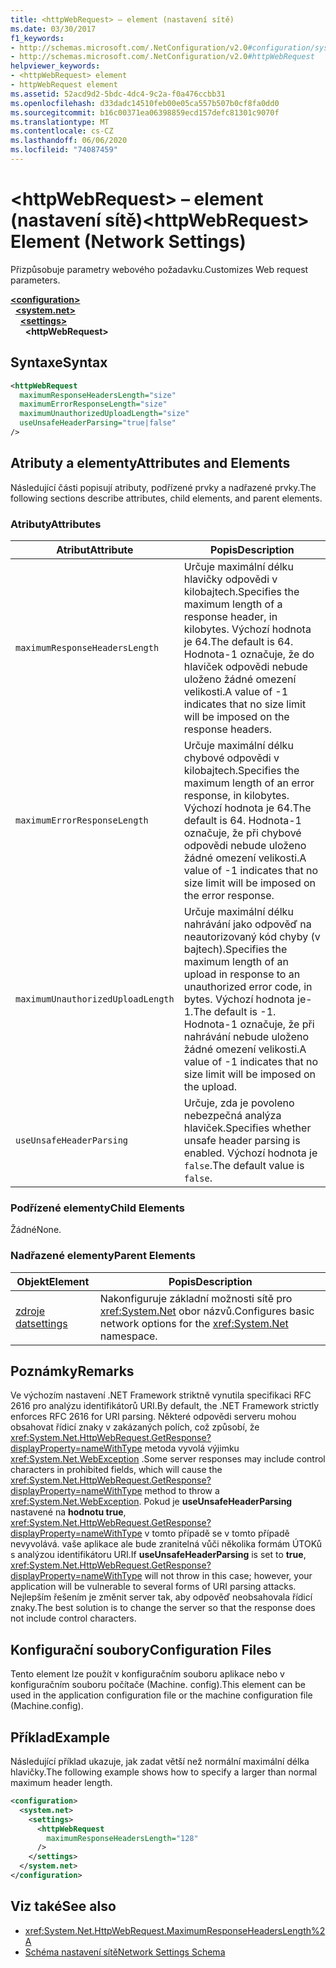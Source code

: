 ```yaml
---
title: <httpWebRequest> – element (nastavení sítě)
ms.date: 03/30/2017
f1_keywords:
- http://schemas.microsoft.com/.NetConfiguration/v2.0#configuration/system.net/settings/httpWebRequest
- http://schemas.microsoft.com/.NetConfiguration/v2.0#httpWebRequest
helpviewer_keywords:
- <httpWebRequest> element
- httpWebRequest element
ms.assetid: 52acd9d2-5bdc-4dc4-9c2a-f0a476ccbb31
ms.openlocfilehash: d33dadc14510feb00e05ca557b507b0cf8fa0dd0
ms.sourcegitcommit: b16c00371ea06398859ecd157defc81301c9070f
ms.translationtype: MT
ms.contentlocale: cs-CZ
ms.lasthandoff: 06/06/2020
ms.locfileid: "74087459"
---
```

# <a name="httpwebrequest-element-network-settings"></a><span data-ttu-id="08cb4-102">\<httpWebRequest> – element (nastavení sítě)</span><span class="sxs-lookup"><span data-stu-id="08cb4-102">\<httpWebRequest> Element (Network Settings)</span></span>
<span data-ttu-id="08cb4-103">Přizpůsobuje parametry webového požadavku.</span><span class="sxs-lookup"><span data-stu-id="08cb4-103">Customizes Web request parameters.</span></span>  

[**\<configuration>**](../configuration-element.md)\
&nbsp;&nbsp;[**\<system.net>**](system-net-element-network-settings.md)\
&nbsp;&nbsp;&nbsp;&nbsp;[**\<settings>**](settings-element-network-settings.md)\
&nbsp;&nbsp;&nbsp;&nbsp;&nbsp;&nbsp;**\<httpWebRequest>**

## <a name="syntax"></a><span data-ttu-id="08cb4-104">Syntaxe</span><span class="sxs-lookup"><span data-stu-id="08cb4-104">Syntax</span></span>  
  
```xml  
<httpWebRequest  
  maximumResponseHeadersLength="size"  
  maximumErrorResponseLength="size"  
  maximumUnauthorizedUploadLength="size"  
  useUnsafeHeaderParsing="true|false"  
/>  
```  
  
## <a name="attributes-and-elements"></a><span data-ttu-id="08cb4-105">Atributy a elementy</span><span class="sxs-lookup"><span data-stu-id="08cb4-105">Attributes and Elements</span></span>  
 <span data-ttu-id="08cb4-106">Následující části popisují atributy, podřízené prvky a nadřazené prvky.</span><span class="sxs-lookup"><span data-stu-id="08cb4-106">The following sections describe attributes, child elements, and parent elements.</span></span>  
  
### <a name="attributes"></a><span data-ttu-id="08cb4-107">Atributy</span><span class="sxs-lookup"><span data-stu-id="08cb4-107">Attributes</span></span>  
  
|<span data-ttu-id="08cb4-108">**Atribut**</span><span class="sxs-lookup"><span data-stu-id="08cb4-108">**Attribute**</span></span>|<span data-ttu-id="08cb4-109">**Popis**</span><span class="sxs-lookup"><span data-stu-id="08cb4-109">**Description**</span></span>|  
|-------------------|---------------------|  
|`maximumResponseHeadersLength`|<span data-ttu-id="08cb4-110">Určuje maximální délku hlavičky odpovědi v kilobajtech.</span><span class="sxs-lookup"><span data-stu-id="08cb4-110">Specifies the maximum length of a response header, in kilobytes.</span></span> <span data-ttu-id="08cb4-111">Výchozí hodnota je 64.</span><span class="sxs-lookup"><span data-stu-id="08cb4-111">The default is 64.</span></span> <span data-ttu-id="08cb4-112">Hodnota-1 označuje, že do hlaviček odpovědi nebude uloženo žádné omezení velikosti.</span><span class="sxs-lookup"><span data-stu-id="08cb4-112">A value of -1 indicates that no size limit will be imposed on the response headers.</span></span>|  
|`maximumErrorResponseLength`|<span data-ttu-id="08cb4-113">Určuje maximální délku chybové odpovědi v kilobajtech.</span><span class="sxs-lookup"><span data-stu-id="08cb4-113">Specifies the maximum length of an error response, in kilobytes.</span></span> <span data-ttu-id="08cb4-114">Výchozí hodnota je 64.</span><span class="sxs-lookup"><span data-stu-id="08cb4-114">The default is 64.</span></span> <span data-ttu-id="08cb4-115">Hodnota-1 označuje, že při chybové odpovědi nebude uloženo žádné omezení velikosti.</span><span class="sxs-lookup"><span data-stu-id="08cb4-115">A value of -1 indicates that no size limit will be imposed on the error response.</span></span>|  
|`maximumUnauthorizedUploadLength`|<span data-ttu-id="08cb4-116">Určuje maximální délku nahrávání jako odpověď na neautorizovaný kód chyby (v bajtech).</span><span class="sxs-lookup"><span data-stu-id="08cb4-116">Specifies the maximum length of an upload in response to an unauthorized error code, in bytes.</span></span> <span data-ttu-id="08cb4-117">Výchozí hodnota je-1.</span><span class="sxs-lookup"><span data-stu-id="08cb4-117">The default is -1.</span></span> <span data-ttu-id="08cb4-118">Hodnota-1 označuje, že při nahrávání nebude uloženo žádné omezení velikosti.</span><span class="sxs-lookup"><span data-stu-id="08cb4-118">A value of -1 indicates that no size limit will be imposed on the upload.</span></span>|  
|`useUnsafeHeaderParsing`|<span data-ttu-id="08cb4-119">Určuje, zda je povoleno nebezpečná analýza hlaviček.</span><span class="sxs-lookup"><span data-stu-id="08cb4-119">Specifies whether unsafe header parsing is enabled.</span></span> <span data-ttu-id="08cb4-120">Výchozí hodnota je `false`.</span><span class="sxs-lookup"><span data-stu-id="08cb4-120">The default value is `false`.</span></span>|  
  
### <a name="child-elements"></a><span data-ttu-id="08cb4-121">Podřízené elementy</span><span class="sxs-lookup"><span data-stu-id="08cb4-121">Child Elements</span></span>  
 <span data-ttu-id="08cb4-122">Žádné</span><span class="sxs-lookup"><span data-stu-id="08cb4-122">None.</span></span>  
  
### <a name="parent-elements"></a><span data-ttu-id="08cb4-123">Nadřazené elementy</span><span class="sxs-lookup"><span data-stu-id="08cb4-123">Parent Elements</span></span>  
  
|<span data-ttu-id="08cb4-124">**Objekt**</span><span class="sxs-lookup"><span data-stu-id="08cb4-124">**Element**</span></span>|<span data-ttu-id="08cb4-125">**Popis**</span><span class="sxs-lookup"><span data-stu-id="08cb4-125">**Description**</span></span>|  
|-----------------|---------------------|  
|[<span data-ttu-id="08cb4-126">zdroje dat</span><span class="sxs-lookup"><span data-stu-id="08cb4-126">settings</span></span>](settings-element-network-settings.md)|<span data-ttu-id="08cb4-127">Nakonfiguruje základní možnosti sítě pro <xref:System.Net> obor názvů.</span><span class="sxs-lookup"><span data-stu-id="08cb4-127">Configures basic network options for the <xref:System.Net> namespace.</span></span>|  
  
## <a name="remarks"></a><span data-ttu-id="08cb4-128">Poznámky</span><span class="sxs-lookup"><span data-stu-id="08cb4-128">Remarks</span></span>  
 <span data-ttu-id="08cb4-129">Ve výchozím nastavení .NET Framework striktně vynutila specifikaci RFC 2616 pro analýzu identifikátorů URI.</span><span class="sxs-lookup"><span data-stu-id="08cb4-129">By default, the .NET Framework strictly enforces RFC 2616 for URI parsing.</span></span> <span data-ttu-id="08cb4-130">Některé odpovědi serveru mohou obsahovat řídicí znaky v zakázaných polích, což způsobí, že <xref:System.Net.HttpWebRequest.GetResponse?displayProperty=nameWithType> metoda vyvolá výjimku <xref:System.Net.WebException> .</span><span class="sxs-lookup"><span data-stu-id="08cb4-130">Some server responses may include control characters in prohibited fields, which will cause the <xref:System.Net.HttpWebRequest.GetResponse?displayProperty=nameWithType> method to throw a <xref:System.Net.WebException>.</span></span> <span data-ttu-id="08cb4-131">Pokud je **useUnsafeHeaderParsing** nastavené na **hodnotu true**, <xref:System.Net.HttpWebRequest.GetResponse?displayProperty=nameWithType> v tomto případě se v tomto případě nevyvolává. vaše aplikace ale bude zranitelná vůči několika formám ÚTOKů s analýzou identifikátoru URI.</span><span class="sxs-lookup"><span data-stu-id="08cb4-131">If **useUnsafeHeaderParsing** is set to **true**, <xref:System.Net.HttpWebRequest.GetResponse?displayProperty=nameWithType> will not throw in this case; however, your application will be vulnerable to several forms of URI parsing attacks.</span></span> <span data-ttu-id="08cb4-132">Nejlepším řešením je změnit server tak, aby odpověď neobsahovala řídicí znaky.</span><span class="sxs-lookup"><span data-stu-id="08cb4-132">The best solution is to change the server so that the response does not include control characters.</span></span>  
  
## <a name="configuration-files"></a><span data-ttu-id="08cb4-133">Konfigurační soubory</span><span class="sxs-lookup"><span data-stu-id="08cb4-133">Configuration Files</span></span>  
 <span data-ttu-id="08cb4-134">Tento element lze použít v konfiguračním souboru aplikace nebo v konfiguračním souboru počítače (Machine. config).</span><span class="sxs-lookup"><span data-stu-id="08cb4-134">This element can be used in the application configuration file or the machine configuration file (Machine.config).</span></span>  
  
## <a name="example"></a><span data-ttu-id="08cb4-135">Příklad</span><span class="sxs-lookup"><span data-stu-id="08cb4-135">Example</span></span>  
 <span data-ttu-id="08cb4-136">Následující příklad ukazuje, jak zadat větší než normální maximální délka hlavičky.</span><span class="sxs-lookup"><span data-stu-id="08cb4-136">The following example shows how to specify a larger than normal maximum header length.</span></span>  
  
```xml  
<configuration>  
  <system.net>  
    <settings>  
      <httpWebRequest  
        maximumResponseHeadersLength="128"  
      />  
    </settings>  
  </system.net>  
</configuration>  
```  
  
## <a name="see-also"></a><span data-ttu-id="08cb4-137">Viz také</span><span class="sxs-lookup"><span data-stu-id="08cb4-137">See also</span></span>

- <xref:System.Net.HttpWebRequest.MaximumResponseHeadersLength%2A>
- [<span data-ttu-id="08cb4-138">Schéma nastavení sítě</span><span class="sxs-lookup"><span data-stu-id="08cb4-138">Network Settings Schema</span></span>](index.md)
